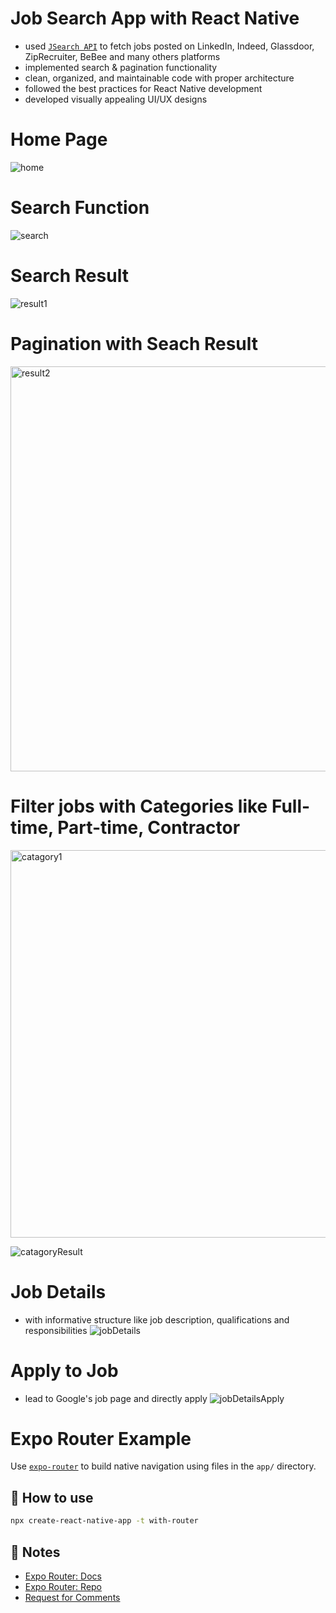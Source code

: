 # Job Search App with React Native
- used [`JSearch API`](https://rapidapi.com/letscrape-6bRBa3QguO5/api/jsearch) to fetch jobs posted on LinkedIn, Indeed, Glassdoor, ZipRecruiter, BeBee and many others platforms
- implemented search & pagination functionality
- clean, organized, and maintainable code with proper architecture
- followed the best practices for React Native development
- developed visually appealing UI/UX designs

# Home Page
![home](https://user-images.githubusercontent.com/84165564/226782733-abcc22d0-2d03-4cef-a662-8cae211669ce.png)

# Search Function
![search](https://user-images.githubusercontent.com/84165564/226782758-72ff9c34-ce11-454f-b8c7-7bf2e797ecad.png)

# Search Result
![result1](https://user-images.githubusercontent.com/84165564/226782771-e9e80046-71d7-4007-bba3-86f579a26725.png)

# Pagination with Seach Result
<img width="648" alt="result2" src="https://user-images.githubusercontent.com/84165564/226782795-0eda8cdd-e4ab-40c1-8270-3eb1b0f1fb06.png">

# Filter jobs with Categories like Full-time, Part-time, Contractor
<img width="620" alt="catagory1" src="https://user-images.githubusercontent.com/84165564/226782781-785893f8-8780-42f7-bc0c-c3e5dcc06b1d.png">

![catagoryResult](https://user-images.githubusercontent.com/84165564/226782778-7168a6f8-321e-4603-95bc-67a5283de681.png)

# Job Details
- with informative structure like job description, qualifications and responsibilities
![jobDetails](https://user-images.githubusercontent.com/84165564/226782784-63bf5a3a-2ba7-4d6b-9a1f-0916bfad4de8.png)

# Apply to Job
- lead to Google's job page and directly apply
![jobDetailsApply](https://user-images.githubusercontent.com/84165564/226782788-de76582b-e53b-4c29-90b3-44c9cc9ffba8.png)

# Expo Router Example

Use [`expo-router`](https://expo.github.io/router) to build native navigation using files in the `app/` directory.

## 🚀 How to use

```sh
npx create-react-native-app -t with-router
```

## 📝 Notes

- [Expo Router: Docs](https://expo.github.io/router)
- [Expo Router: Repo](https://github.com/expo/router)
- [Request for Comments](https://github.com/expo/router/discussions/1)
